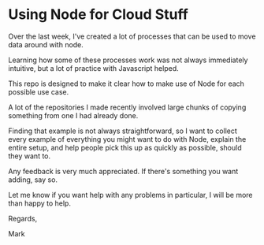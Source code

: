 # Using Node for Cloud Stuff

Over the last week, I've created a lot of processes that can be used to move data around with node.

Learning how some of these processes work was not always immediately intuitive, but a lot of practice with Javascript helped.

This repo is designed to make it clear how to make use of Node for each possible use case.

A lot of the repositories I made recently involved large chunks of copying something from one I had already done.

Finding that example is not always straightforward, so I want to collect every example of everything you might want to do with Node, explain the entire setup, and help people pick this up as quickly as possible, should they want to.

Any feedback is very much appreciated. If there's something you want adding, say so.

Let me know if you want help with any problems in particular, I will be more than happy to help.

Regards,

Mark

